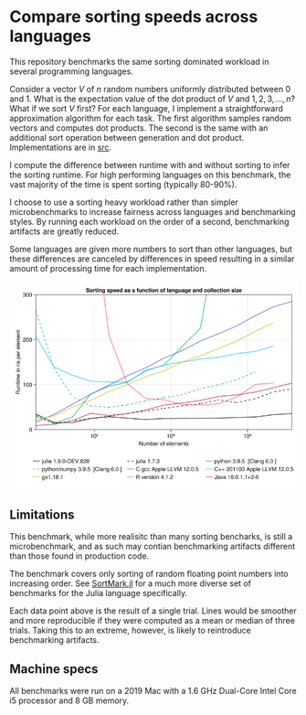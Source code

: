 # Compare sorting speeds across languages

This repository benchmarks the same sorting dominated workload in several programming
languages.

Consider a vector $V$ of $n$ random numbers uniformly distributed between $0$ and $1$. What
is the expectation value of the dot product of $V$ and $1, 2, 3, \dots, n$? What if we sort
$V$ first? For each language, I implement a straightforward approximation algorithm for each
task. The first algorithm samples random vectors and computes dot products. The second is
the same with an additional sort operation between generation and dot product. Implementations are in [src](src).

I compute the difference between runtime with and without sorting to infer the sorting
runtime. For high performing languages on this benchmark, the vast majority of the time is
spent sorting (typically 80-90%).

I choose to use a sorting heavy workload rather than simpler microbenchmarks to increase
fairness across languages and benchmarking styles. By running each workload on the order of
a second, benchmarking artifacts are greatly reduced.

Some languages are given more numbers to sort than other languages, but these differences
are canceled by differences in speed resulting in a similar amount of processing time for
each implementation.

![Julia and Java outperform other languages](figure.png)

## Limitations

This benchmark, while more realisitc than many sorting bencharks, is still a microbenchmark,
and as such may contian benchmarking artifacts different than those found in production
code.

The benchmark covers only sorting of random floating point numbers into increasing order. 
See [SortMark.jl](https://github.com/LilithHafner/SortMark.jl) for a much more diverse set
of benchmarks for the Julia language specifically.

Each data point above is the result of a single trial. Lines would be smoother and more
reproducible if they were computed as a mean or median of three trials. Taking this to an
extreme, however, is likely to reintroduce benchmarking artifacts.

## Machine specs

All benchmarks were run on a 2019 Mac with a 1.6 GHz Dual-Core Intel Core i5 processor and
8 GB memory.
